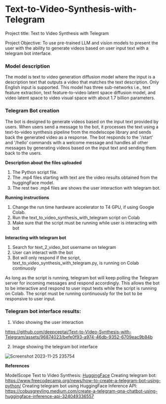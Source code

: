 # Text-to-Video-Synthesis-with-Telegram

Project title: Text to Video Synthesis with Telegram

Project Objective:  To use pre-trained LLM and vision models to present the user with the ability to generate videos based on user input text with a telegram bot interface.

### Model description
The model is text to video generation diffusion model where the input is a description text that outputs a video that matches the text description. Only English input is supported. This model has three sub-networks i.e., text feature extraction, text feature-to-video latent space diffusion model, and video latent space to video visual space with about 1.7 billion parameters.

### Telegram Bot creation
The bot is designed to generate videos based on the input text provided by users. When users send a message to the bot, it processes the text using a text-to-video synthesis pipeline from the modelscope library and sends back the generated video as a response. The bot responds to the '/start' and '/hello' commands with a welcome message and handles all other messages by generating videos based on the input text and sending them back to the users.

**Description about the files uploaded**

1. The Python script file.
2. The .mp4 files starting with text are the video results obtained from the huggingFace model.
3. The rest two .mp4 files are shows the user interaction with telegram bot.

**Running instructions**

1. Change the run time hardware accelerator to T4 GPU, if using Google Colab.
2. Run the text_to_video_synthesis_with_telegram script on Colab
3. Make sure that the script must be running while user is interacting with bot

**Interacting with telegram bot**

1. Search for text_2_video_bot username on telegram
2. User can interact with the bot
3. Bot will only respond if the script, text_to_video_synthesis_with_telegram.py, is running on Colab continuosly

As long as the script is running, telegram bot will keep polling the Telegram server for incoming messages and respond accordingly. This allows the bot to be interactive and respond to user input texts while the script is running on Colab. The script must be running continuously for the bot to be responsive to user input.

### Telegram bot interface results:

1. Video showing the user interaction
 
https://github.com/deepceptai/Text-to-Video-Synthesis-with-Telegram/assets/96874023/befe0f93-a974-46db-9352-6709eac9b84b

2. Image showing the telegram bot interface

 ![Screenshot 2023-11-25 235754](https://github.com/deepceptai/Text-to-Video-Synthesis-with-Telegram/assets/96874023/5a0e1b77-83cc-4554-9ec8-48aa9e09b6e4)

**References**

ModelScope Text to Video Synthesis: [HuggingFace](https://huggingface.co/spaces/damo-vilab/modelscope-text-to-video-synthesis)
Creating telegram bot: https://www.freecodecamp.org/news/how-to-create-a-telegram-bot-using-python/
Creating telegram bot using HuggingFace Inference API: https://cobusgreyling.medium.com/create-a-telegram-qna-chatbot-using-huggingface-inference-api-324049336557

